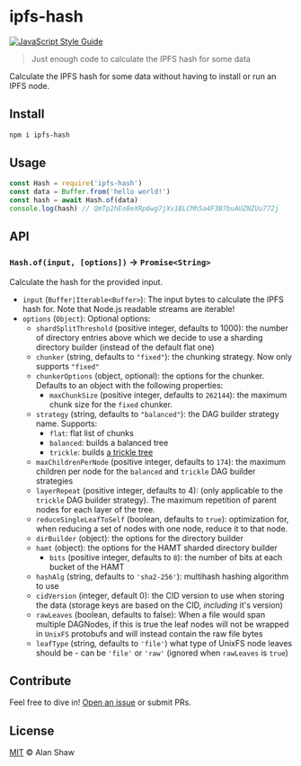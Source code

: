 # ipfs-hash

[![JavaScript Style Guide](https://img.shields.io/badge/code_style-standard-brightgreen.svg)](https://standardjs.com)

> Just enough code to calculate the IPFS hash for some data

Calculate the IPFS hash for some data without having to install or run an IPFS node.

## Install

```sh
npm i ipfs-hash
```

## Usage

```js
const Hash = require('ipfs-hash')
const data = Buffer.from('hello world!')
const hash = await Hash.of(data)
console.log(hash) // QmTp2hEo8eXRp6wg7jXv1BLCMh5a4F3B7buAUZNZUu772j
```

## API

### `Hash.of(input, [options])` -> `Promise<String>`

Calculate the hash for the provided input.

* `input` (`Buffer|Iterable<Buffer>`): The input bytes to calculate the IPFS hash for. Note that Node.js readable streams are iterable!
* `options` (`Object`): Optional options:
    * `shardSplitThreshold` (positive integer, defaults to 1000): the number of directory entries above which we decide to use a sharding directory builder (instead of the default flat one)
    * `chunker` (string, defaults to `"fixed"`): the chunking strategy. Now only supports `"fixed"`
    * `chunkerOptions` (object, optional): the options for the chunker. Defaults to an object with the following properties:
      * `maxChunkSize` (positive integer, defaults to `262144`): the maximum chunk size for the `fixed` chunker.
    * `strategy` (string, defaults to `"balanced"`): the DAG builder strategy name. Supports:
      * `flat`: flat list of chunks
      * `balanced`: builds a balanced tree
      * `trickle`: builds [a trickle tree](https://github.com/ipfs/specs/pull/57#issuecomment-265205384)
    * `maxChildrenPerNode` (positive integer, defaults to `174`): the maximum children per node for the `balanced` and `trickle` DAG builder strategies
    * `layerRepeat` (positive integer, defaults to 4): (only applicable to the `trickle` DAG builder strategy). The maximum repetition of parent nodes for each layer of the tree.
    * `reduceSingleLeafToSelf` (boolean, defaults to `true`): optimization for, when reducing a set of nodes with one node, reduce it to that node.
    * `dirBuilder` (object): the options for the directory builder
    * `hamt` (object): the options for the HAMT sharded directory builder
        * `bits` (positive integer, defaults to `8`): the number of bits at each bucket of the HAMT
    * `hashAlg` (string, defaults to `'sha2-256'`): multihash hashing algorithm to use
    * `cidVersion` (integer, default 0): the CID version to use when storing the data (storage keys are based on the CID, _including_ it's version)
    * `rawLeaves` (boolean, defaults to false): When a file would span multiple DAGNodes, if this is true the leaf nodes will not be wrapped in `UnixFS` protobufs and will instead contain the raw file bytes
    * `leafType` (string, defaults to `'file'`) what type of UnixFS node leaves should be - can be `'file'` or `'raw'` (ignored when `rawLeaves` is `true`)

## Contribute

Feel free to dive in! [Open an issue](https://github.com/alanshaw/ipfs-hash/issues/new) or submit PRs.

## License

[MIT](LICENSE) © Alan Shaw
